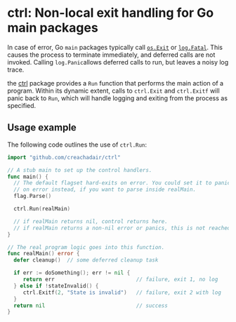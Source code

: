 # ctrl: Non-local exit handling for Go main packages

In case of error, Go `main` packages typically call [`os.Exit`][osexit] or
[`log.Fatal`][logfatal]. This causes the process to terminate immediately, and
deferred calls are not invoked. Calling `log.Panic`allows deferred calls to
run, but leaves a noisy log trace.

the [ctrl][ctrl] package provides a `Run` function that performs the main
action of a program. Within its dynamic extent, calls to `ctrl.Exit` and
`ctrl.Exitf` will panic back to `Run`, which will handle logging and exiting
from the process as specified.

[osexit]: https://godoc.org/os#Exit
[logfatal]: https://godoc.org/log#Fatal
[ctrl]: https://godoc.org/github.com/creachadair/ctrl

## Usage example

The following code outlines the use of `ctrl.Run`:

```go
import "github.com/creachadair/ctrl"

// A stub main to set up the control handlers.
func main() {
  // The default flagset hard-exits on error. You could set it to panic
  // on error instead, if you want to parse inside realMain.
  flag.Parse()

  ctrl.Run(realMain)

  // if realMain returns nil, control returns here.
  // if realMain returns a non-nil error or panics, this is not reached.
}

// The real program logic goes into this function.
func realMain() error {
  defer cleanup()  // some deferred cleanup task

  if err := doSomething(); err != nil {
     return err                          // failure, exit 1, no log
  } else if !stateInvalid() {
     ctrl.Exitf(2, "State is invalid")   // failure, exit 2 with log
  }
  return nil                             // success
}
```
